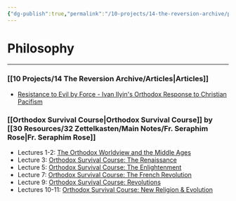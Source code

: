 ```yaml
---
{"dg-publish":true,"permalink":"/10-projects/14-the-reversion-archive/philosophy/"}
---
```



# Philosophy
---
### [[10 Projects/14 The Reversion Archive/Articles\|Articles]]
- [Resistance to Evil by Force - Ivan Ilyin's Orthodox Response to Christian Pacifism](https://thereversion.co/p/resistance-to-evil-by-force-ivan)

### [[Orthodox Survival Course\|Orthodox Survival Course]] by [[30 Resources/32 Zettelkasten/Main Notes/Fr. Seraphim Rose\|Fr. Seraphim Rose]]
- Lectures 1-2: [The Orthodox Worldview and the Middle Ages](https://thereversion.co/p/the-orthodox-worldview-and-the-middle)
- Lecture 3: [Orthodox Survival Course: The Renaissance](https://thereversion.co/p/orthodox-survival-course-the-renaissance)
- Lecture 5: [Orthodox Survival Course: The Enlightenment](https://thereversion.co/p/orthodox-survival-course-the-enlightenment)
- Lecture 7: [Orthodox Survival Course: The French Revolution](https://thereversion.co/p/orthodox-survival-course-the-french)
- Lecture 9: [Orthodox Survival Course: Revolutions](https://thereversion.co/p/orthodox-survival-course-revolutions)
- Lectures 10-11: [Orthodox Survival Course: New Religion & Evolution](https://thereversion.co/p/new-religion-and-evolution)